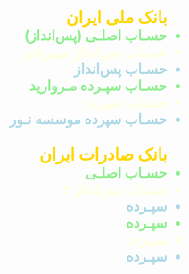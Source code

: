 
<div dir="rtl" >
 <ul dir="rtl" style="font-size:30px; font-weight: bold; color:gold;">بانک ملی ایران
 
  <a style="text-decoration:none;" href="obsidian://open?vault=Bank&file=MELLAT%2FMellat" >
   <li style="font-size:25px; font-weight: bold; color:lightgreen;">حسـاب اصلـی (پس‌انداز)</li>
  </a>
  <a style="text-decoration:none;" href="obsidian://open?vault=Bank&file=@%2F@" >
   <li style="font-size:25px; font-weight: bold; color:lightyellow;">حسـاب پس‌انداز مهـربانی</li>
  </a>
  <a style="text-decoration:none;" href="obsidian://open?vault=Bank&file=@%2F@" >
   <li style="font-size:25px; font-weight: bold; color:lightblue;">حسـاب پس‌انداز</li>
  </a>
  <a style="text-decoration:none;" href="obsidian://open?vault=Bank&file=MELLAT%2FMellat" >
   <li style="font-size:25px; font-weight: bold; color:lightgreen;">حسـاب سپـرده مـروارید</li>
  </a>
  <a style="text-decoration:none;" href="obsidian://open?vault=Bank&file=MELLAT%2FMellat" >
   <li style="font-size:25px; font-weight: bold; color:lightyellow;">حسـاب سپرده</li>
  </a>
  <a style="text-decoration:none;" href="obsidian://open?vault=Bank&file=MELLAT%2FMellat" >
   <li style="font-size:25px; font-weight: bold; color:lightblue;">حسـاب سپرده موسسه نـور</li>
  </a>
</ul>
<ul dir="rtl" style="font-size:30px; font-weight: bold; color:gold;">بانک صادرات ایران
 
  <a style="text-decoration:none;" href="obsidian://open?vault=Bank&file=MELLAT%2FMellat" >
   <li style="font-size:25px; font-weight: bold; color:lightgreen;">حسـاب اصلـی</li>
  </a>
  <a style="text-decoration:none;" href="obsidian://open?vault=Bank&file=MELLAT%2FMellat" >
   <li style="font-size:25px; font-weight: bold; color:lightyellow;">حسـاب پس‌انداز ۲</li>
  </a>
  <a style="text-decoration:none;" href="obsidian://open?vault=Bank&file=MELLAT%2FMellat" >
   <li style="font-size:25px; font-weight: bold; color:lightblue;">سپـرده</li>
  </a>
  <a style="text-decoration:none;" href="obsidian://open?vault=Bank&file=MELLAT%2FMellat" >
   <li style="font-size:25px; font-weight: bold; color:lightgreen;">سپـرده</li>
  </a>
  <a style="text-decoration:none;" href="obsidian://open?vault=Bank&file=MELLAT%2FMellat" >
   <li style="font-size:25px; font-weight: bold; color:lightyellow;">سپـرده</li>
  </a>
  <a style="text-decoration:none;" href="obsidian://open?vault=Bank&file=MELLAT%2FMellat" >
   <li style="font-size:25px; font-weight: bold; color:lightblue;">سپـرده</li>
  </a>
</ul>
</div>
